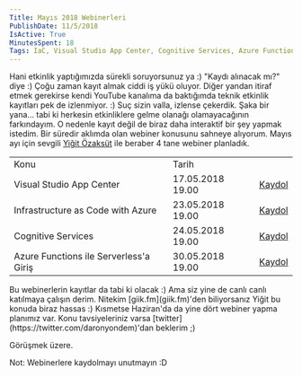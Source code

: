 ```yaml
---
Title: Mayıs 2018 Webinerleri
PublishDate: 11/5/2018
IsActive: True
MinutesSpent: 18
Tags: IaC, Visual Studio App Center, Cognitive Services, Azure Functions
---
```


Hani etkinlik yaptığımızda sürekli soruyorsunuz ya :) "Kaydı alınacak mı?" diye :) Çoğu zaman kayıt almak ciddi iş yükü oluyor. Diğer yandan itiraf etmek gerekirse kendi YouTube kanalıma da baktığımda teknik etkinlik kayıtları pek de izlenmiyor. :) Suç sizin valla, izlense çekerdik. Şaka bir yana... tabi ki herkesin etkinliklere gelme olanağı olamayacağının farkındayım. O nedenle kayıt değil de biraz daha interaktif bir şey yapmak istedim. Bir süredir aklımda olan webiner konusunu sahneye alıyorum. Mayıs ayı için sevgili [Yiğit Özaksüt](http://ozaksut.com/) ile beraber 4 tane webiner planladık. 

<table>
    <tr>
        <td>Konu</td>
        <td>Tarih</td>
        <td></td>
    </tr>
    <tr>
        <td>Visual Studio App Center </td>
        <td>17.05.2018 19.00</td>
        <td><a href="https://info.microsoft.com/ME-VS-WBNR-FY18-05May-17-VisualStudioAppCenterWebinar-MCW0006997_01Registration-ForminBody.html" target="_blank">Kaydol</a></td>
    </tr>
    <tr>
        <td>Infrastructure as Code with Azure </td>
        <td>23.05.2018 19.00</td>
        <td><a href="https://info.microsoft.com/ME-AZUREPLAT-WBNR-FY18-05May-23-InfrastructureasCodewithAzure-MCW0006999_01Registration-ForminBody.html" target="_blank">Kaydol</a></td>
    </tr>
    <tr>
        <td>Cognitive Services</td>
        <td>24.05.2018 19.00</td>
        <td><a href="https://info.microsoft.com/ME-AZUREPLAT-WBNR-FY18-05May-24-CognitiveServicesWebinar-MCW0007000_01Registration-ForminBody.html" target="_blank">Kaydol</a></td>
    </tr>
    <tr>
        <td>Azure Functions ile Serverless'a Giriş</td>
        <td>30.05.2018 19.00</td>
        <td><a href="https://info.microsoft.com/ME-AZUREPLAT-WBNR-FY18-05May-30-AzureFunctions-MCW0007001_01Registration-ForminBody.html" target="_blank">Kaydol</a></td>
    </tr>
</table>
<!---
| Konu                                   | Tarih      |        |
|----------------------------------------|------------|--------|
| Visual Studio App Center               | 17.05.2018 19.00 | [Kaydol](https://info.microsoft.com/ME-VS-WBNR-FY18-05May-17-VisualStudioAppCenterWebinar-MCW0006997_01Registration-ForminBody.html) |
| Infrastructure as Code with Azure      | 23.05.2018 19.00 | [Kaydol](https://info.microsoft.com/ME-AZUREPLAT-WBNR-FY18-05May-23-InfrastructureasCodewithAzure-MCW0006999_01Registration-ForminBody.html) |
| Cognitive Services                     | 24.05.2018 19.00 | [Kaydol](https://info.microsoft.com/ME-AZUREPLAT-WBNR-FY18-05May-24-CognitiveServicesWebinar-MCW0007000_01Registration-ForminBody.html) |
| Azure Functions ile Serverless'a Giriş | 30.05.2018 19.00 | [Kaydol](https://info.microsoft.com/ME-AZUREPLAT-WBNR-FY18-05May-30-AzureFunctions-MCW0007001_01Registration-ForminBody.html) |
-->
Bu webinerlerin kayıtlar da tabi ki olacak :) Ama siz yine de canlı canlı katılmaya çalışın derim. Nitekim [giik.fm](giik.fm)'den biliyorsanız Yiğit bu konuda biraz hassas :) Kısmetse Haziran'da da yine dört webiner yapma planımız var. Konu tavsiyeleriniz varsa [twitter](https://twitter.com/daronyondem)'dan beklerim ;)

Görüşmek üzere.

Not: Webinerlere kaydolmayı unutmayın :D
 
